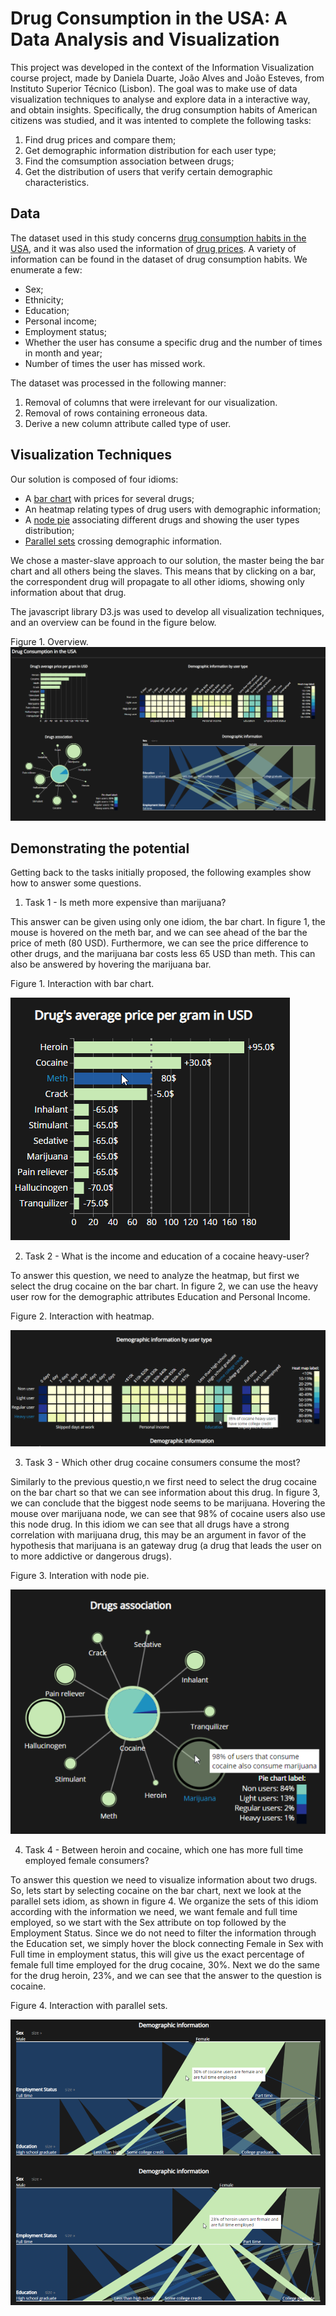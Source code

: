 # Drug Consumption in the USA: A Data Analysis and Visualization

This project was developed in the context of the Information Visualization course project, made by Daniela Duarte, João Alves and João Esteves, from Instituto Superior Técnico (Lisbon).
The goal was to make use of data visualization techniques to analyse and explore data in a interactive way, and obtain insights. 
Specifically, the drug consumption habits of American citizens was studied, and it was 
intented to complete the following tasks:

1. Find drug prices and compare them;
2. Get demographic information distribution for each user type;
3. Find the comsumption association between drugs;
4. Get the distribution of users that verify certain demographic characteristics.


## Data
The dataset used in this study concerns [drug consumption habits in the USA](https://data.world/balexturner/drug-use-employment-work-absence-income-race-education), and it was also used the information of [drug prices](https://www.dnalegal.com/drugs-menu). A variety of information can be found in the dataset of drug consumption habits. We enumerate a few:
* Sex;
* Ethnicity;
* Education;
* Personal income;
* Employment status;
* Whether the user has consume a specific drug and the number of times in month and year;
* Number of times the user has missed work.

The dataset was processed in the following manner:
1. Removal of columns that were irrelevant for our visualization.
2. Removal of rows containing erroneous data.
3. Derive a new column attribute called type of user.

## Visualization Techniques
Our solution is composed of four idioms: 

* A [bar
chart](https://blog.risingstack.com/d3-jstutorial-bar-charts-with-javascript/) with prices for several drugs;
* An heatmap relating types
of drug users with demographic information;
* A [node pie](https://bl.ocks.org/kgeorgiou/68f864364f277720252d0329408433ae) associating
different drugs and showing the user types distribution;
* [Parallel sets](https://www.jasondavies.com/parallel-sets/) crossing demographic information.

We chose a master-slave approach to our solution, the master
being the bar chart and all others being the slaves. This means
that by clicking on a bar, the correspondent drug will propagate
to all other idioms, showing only information about that
drug.

The javascript library D3.js was used to develop all visualization techniques, and an overview can be found in the figure below.

Figure 1. Overview.
![Overview.](images/overview.png)

## Demonstrating the potential
Getting back to the tasks initially proposed, the following examples show how to answer some questions.

1. Task 1 - Is meth more expensive than marijuana?

This answer can be given using only one idiom, the bar chart.
In figure 1, the mouse is hovered on the meth bar,
and we can see ahead of the bar the price of meth (80 USD).
Furthermore, we can see the price difference to other drugs, and the marijuana bar costs less 65 USD than meth. This can also be answered by hovering
the marijuana bar.

Figure 1. Interaction with bar chart.

![Bar Chart](images/bar_chart.png)

2. Task 2 - What is the income and education of a
cocaine heavy-user?

To answer this question, we need to analyze the
heatmap, but first we select the drug cocaine on the bar chart.
In figure 2, we can use the heavy user row for the
demographic attributes Education and Personal Income.

Figure 2. Interaction with heatmap.

![Heatmap](images/heatmap.png)

3. Task 3 - Which other drug cocaine consumers
consume the most?

Similarly to the previous questio,n we first need to select the drug
cocaine on the bar chart so that we can see information about this drug. 
In figure 3, we can conclude that the
biggest node seems to be marijuana. Hovering the mouse over marijuana node, we can see that 98% of cocaine users also use this node
drug. In this idiom we can see that all drugs have a strong correlation
with marijuana drug, this may be an argument in favor
of the hypothesis that marijuana is an gateway drug (a drug
that leads the user on to more addictive or dangerous drugs).

Figure 3. Interation with node pie.

![Node Pie](images/node_pie.png)

4. Task 4 - Between heroin and cocaine, which one
has more full time employed female consumers?

To answer this question we need to visualize information
about two drugs. So, lets start by selecting cocaine on the bar chart, next we look at the parallel sets idiom, as shown in figure 4. We
organize the sets of this idiom according with the information
we need, we want female and full time employed, so we start
with the Sex attribute on top followed by the Employment
Status. Since we do not need to filter the information through
the Education set, we simply hover the block connecting Female
in Sex with Full time in employment status, this will
give us the exact percentage of female full time employed for
the drug cocaine, 30%. Next we do the same for the drug
heroin, 23%, and we can see that the answer to the question
is cocaine.

Figure 4. Interaction with parallel sets. 

![Node Pie](images/parallel_sets.png)
